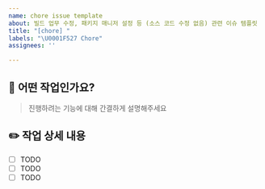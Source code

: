 ```yaml
---
name: chore issue template
about: 빌드 업무 수정, 패키지 매니저 설정 등 (소스 코드 수정 없음) 관련 이슈 템플릿
title: "[chore] "
labels: "\U0001F527 Chore"
assignees: ''

---
```


## 🔧 어떤 작업인가요?

> 진행하려는 기능에 대해 간결하게 설명해주세요

## ✏️ 작업 상세 내용

- [ ] TODO
- [ ] TODO
- [ ] TODO
